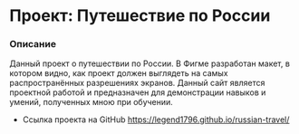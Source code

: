 # Проект: Путешествие по России

### Описание

Данный проект о путешествии по России.
В Фигме разработан макет, в котором видно, как проект должен выглядеть на самых распространённых разрешениях экранов.
Данный сайт является проектной работой и предназначен для демонстрации навыков и умений, полученных мною при обучении.

* Ссылка проекта на GitHub https://legend1796.github.io/russian-travel/
